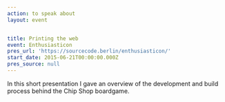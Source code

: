 ```yaml
---
action: to speak about
layout: event


title: Printing the web
event: Enthusiasticon
pres_url: 'https://sourcecode.berlin/enthusiasticon/'
start_date: 2015-06-21T00:00:00.000Z
pres_source: null
---
```


In this short presentation I gave an overview of the development and build process behind the Chip Shop boardgame.
